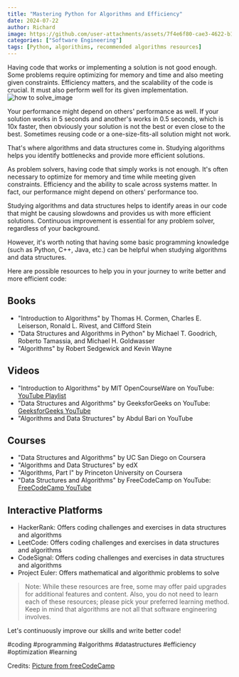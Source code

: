 ```yaml
---
title: "Mastering Python for Algorithms and Efficiency"
date: 2024-07-22
author: Richard
image: https://github.com/user-attachments/assets/7f4e6f80-cae3-4622-b1cf-4bc4825c3ba8
categories: ["Software Engineering"]
tags: [Python, algorithims, recommended algorithms resources]
---
```


Having code that works or implementing a solution is not good enough. Some problems require optimizing for memory and time and also meeting given constraints. Efficiency matters, and the scalability of the code is crucial. It must also perform well for its given implementation.
![how to solve_image](https://github.com/user-attachments/assets/7f4e6f80-cae3-4622-b1cf-4bc4825c3ba8)

Your performance might depend on others' performance as well. If your solution works in 5 seconds and another's works in 0.5 seconds, which is 10x faster, then obviously your solution is not the best or even close to the best. Sometimes reusing code or a one-size-fits-all solution might not work.

That's where algorithms and data structures come in. Studying algorithms helps you identify bottlenecks and provide more efficient solutions.

As problem solvers, having code that simply works is not enough. It's often necessary to optimize for memory and time while meeting given constraints. Efficiency and the ability to scale across systems matter. In fact, our performance might depend on others' performance too.

Studying algorithms and data structures helps to identify areas in our code that might be causing slowdowns and provides us with more efficient solutions. Continuous improvement is essential for any problem solver, regardless of your background.

However, it's worth noting that having some basic programming knowledge (such as Python, C++, Java, etc.) can be helpful when studying algorithms and data structures.

Here are possible resources to help you in your journey to write better and more efficient code:

## Books

- "Introduction to Algorithms" by Thomas H. Cormen, Charles E. Leiserson, Ronald L. Rivest, and Clifford Stein
- "Data Structures and Algorithms in Python" by Michael T. Goodrich, Roberto Tamassia, and Michael H. Goldwasser
- "Algorithms" by Robert Sedgewick and Kevin Wayne

## Videos

- "Introduction to Algorithms" by MIT OpenCourseWare on YouTube: [YouTube Playlist](https://youtube.com/playlist?list=PLUl4u3cNGP61Oq3tWYp6V_F-5jb5L2iHb)
- "Data Structures and Algorithms" by GeeksforGeeks on YouTube: [GeeksforGeeks YouTube](https://www.youtube.com/@GeeksforGeeksVideos/playlists?view=50&sort=dd&shelf_id=6)
- "Algorithms and Data Structures" by Abdul Bari on YouTube

## Courses

- "Data Structures and Algorithms" by UC San Diego on Coursera
- "Algorithms and Data Structures" by edX
- "Algorithms, Part I" by Princeton University on Coursera
- "Data Structures and Algorithms" by FreeCodeCamp on YouTube: [FreeCodeCamp YouTube](https://www.youtube.com/watch?v=8hly31xKli0)

## Interactive Platforms

- HackerRank: Offers coding challenges and exercises in data structures and algorithms
- LeetCode: Offers coding challenges and exercises in data structures and algorithms
- CodeSignal: Offers coding challenges and exercises in data structures and algorithms
- Project Euler: Offers mathematical and algorithmic problems to solve

> Note: While these resources are free, some may offer paid upgrades for additional features and content. Also, you do not need to learn each of these resources; please pick your preferred learning method. Keep in mind that algorithms are not all that software engineering involves.

Let's continuously improve our skills and write better code! 

#coding #programming #algorithms #datastructures #efficiency #optimization #learning

Credits: [Picture from freeCodeCamp](https://www.freecodecamp.org/news/how-to-solve-coding-problems/)
